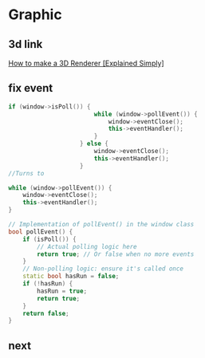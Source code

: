 # Graphic

## 3d link

[How to make a 3D Renderer [Explained Simply]](https://youtu.be/nvWDgBGcAIM?si=Jx21AM12tDT1K_W-)
[](https://www.youtube.com/watch?v=9g3RPbRhMaQ)
[](https://www.youtube.com/watch?v=fSjc8vLMg8c)
## fix event

```cpp
if (window->isPoll()) {
                        while (window->pollEvent()) {
                            window->eventClose();
                            this->eventHandler();
                        }
                    } else {
                        window->eventClose();
                        this->eventHandler();
                    }
//Turns to

while (window->pollEvent()) {
    window->eventClose();
    this->eventHandler();
}

// Implementation of pollEvent() in the window class
bool pollEvent() {
    if (isPoll()) {
        // Actual polling logic here
        return true; // Or false when no more events
    }
    // Non-polling logic: ensure it's called once
    static bool hasRun = false;
    if (!hasRun) {
        hasRun = true;
        return true;
    }
    return false;
}
```

## next